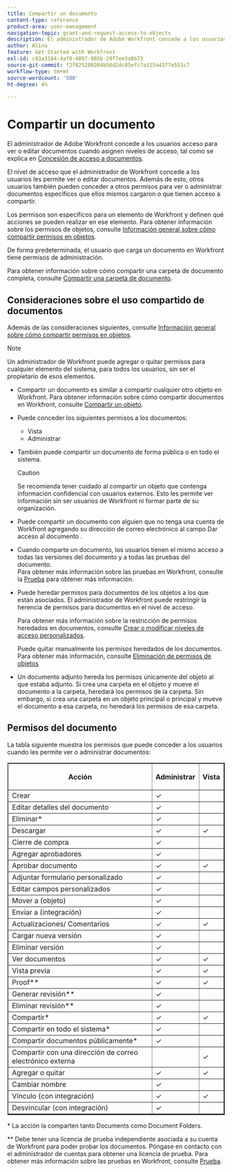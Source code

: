 ```yaml
---
title: Compartir un documento
content-type: reference
product-area: user-management
navigation-topic: grant-and-request-access-to-objects
description: El administrador de Adobe Workfront concede a los usuarios acceso para ver o editar documentos cuando asignen niveles de acceso, tal como se explica en Conceder acceso a documentos.
author: Alina
feature: Get Started with Workfront
exl-id: c83a3184-4af0-4897-985b-29f7ee3a0b73
source-git-commit: f2f825280204b56d2dc85efc7a315a4377e551c7
workflow-type: tm+mt
source-wordcount: '580'
ht-degree: 4%

---
```


# Compartir un documento

El administrador de Adobe Workfront concede a los usuarios acceso para ver o editar documentos cuando asignen niveles de acceso, tal como se explica en [Concesión de acceso a documentos](../../administration-and-setup/add-users/configure-and-grant-access/grant-access-documents.md).

El nivel de acceso que el administrador de Workfront concede a los usuarios les permite ver o editar documentos. Además de esto, otros usuarios también pueden conceder a otros permisos para ver o administrar documentos específicos que ellos mismos cargaron o que tienen acceso a compartir.

Los permisos son específicos para un elemento de Workfront y definen qué acciones se pueden realizar en ese elemento. Para obtener información sobre los permisos de objetos, consulte [Información general sobre cómo compartir permisos en objetos](../../workfront-basics/grant-and-request-access-to-objects/sharing-permissions-on-objects-overview.md).

De forma predeterminada, el usuario que carga un documento en Workfront tiene permisos de administración.

Para obtener información sobre cómo compartir una carpeta de documento completa, consulte [Compartir una carpeta de documento](../../workfront-basics/grant-and-request-access-to-objects/share-a-document-folder.md).

## Consideraciones sobre el uso compartido de documentos

Además de las consideraciones siguientes, consulte [Información general sobre cómo compartir permisos en objetos](../../workfront-basics/grant-and-request-access-to-objects/sharing-permissions-on-objects-overview.md).

>[!NOTE]
>
>Un administrador de Workfront puede agregar o quitar permisos para cualquier elemento del sistema, para todos los usuarios, sin ser el propietario de esos elementos.

* Compartir un documento es similar a compartir cualquier otro objeto en Workfront. Para obtener información sobre cómo compartir documentos en Workfront, consulte [Compartir un objeto](../../workfront-basics/grant-and-request-access-to-objects/share-an-object.md).
* Puede conceder los siguientes permisos a los documentos:

   * Vista
   * Administrar

* También puede compartir un documento de forma pública o en todo el sistema.

   >[!CAUTION]
   >
   >Se recomienda tener cuidado al compartir un objeto que contenga información confidencial con usuarios externos. Esto les permite ver información sin ser usuarios de Workfront ni formar parte de su organización.

* Puede compartir un documento con alguien que no tenga una cuenta de Workfront agregando su dirección de correo electrónico al campo Dar acceso al documento .
* Cuando comparte un documento, los usuarios tienen el mismo acceso a todas las versiones del documento y a todas las pruebas del documento.\
   Para obtener más información sobre las pruebas en Workfront, consulte la [Prueba](../../review-and-approve-work/proofing/proofing.md) para obtener más información.

* Puede heredar permisos para documentos de los objetos a los que están asociados. El administrador de Workfront puede restringir la herencia de permisos para documentos en el nivel de acceso.

   Para obtener más información sobre la restricción de permisos heredados en documentos, consulte [Crear o modificar niveles de acceso personalizados](../../administration-and-setup/add-users/configure-and-grant-access/create-modify-access-levels.md).

   Puede quitar manualmente los permisos heredados de los documentos. Para obtener más información, consulte [Eliminación de permisos de objetos](../../workfront-basics/grant-and-request-access-to-objects/remove-permissions-from-objects.md)

* Un documento adjunto hereda los permisos únicamente del objeto al que estaba adjunto. Si crea una carpeta en el objeto y mueve el documento a la carpeta, heredará los permisos de la carpeta. Sin embargo, si crea una carpeta en un objeto principal o principal y mueve el documento a esa carpeta, no heredará los permisos de esa carpeta.

## Permisos del documento

La tabla siguiente muestra los permisos que puede conceder a los usuarios cuando les permite ver o administrar documentos:

<table border="2" cellspacing="15" cellpadding="1"> 
 <col> 
 <col> 
 <col> 
 <thead> 
  <tr> 
   <th> <p><strong>Acción</strong> </p> </th> 
   <th> <p><strong>Administrar</strong> </p> </th> 
   <th> <p><strong>Vista</strong> </p> </th> 
  </tr> 
 </thead> 
 <tbody> 
  <tr> 
   <td scope="row">Crear</td> 
   <td>✓</td> 
   <td> </td> 
  </tr> 
  <tr> 
   <td scope="row">Editar detalles del documento</td> 
   <td>✓</td> 
   <td> </td> 
  </tr> 
  <tr> 
   <td scope="row">Eliminar*</td> 
   <td>✓</td> 
   <td> </td> 
  </tr> 
  <tr> 
   <td scope="row">Descargar</td> 
   <td>✓</td> 
   <td>✓</td> 
  </tr> 
  <tr> 
   <td scope="row">Cierre de compra</td> 
   <td>✓</td> 
   <td> </td> 
  </tr> 
  <tr> 
   <td scope="row">Agregar aprobadores</td> 
   <td>✓</td> 
   <td> </td> 
  </tr> 
  <tr> 
   <td scope="row">Aprobar documento</td> 
   <td>✓</td> 
   <td>✓</td> 
  </tr> 
  <tr> 
   <td scope="row">Adjuntar formulario personalizado</td> 
   <td>✓</td> 
   <td> </td> 
  </tr> 
  <tr> 
   <td scope="row">Editar campos personalizados</td> 
   <td>✓</td> 
   <td> </td> 
  </tr> 
  <tr> 
   <td scope="row">Mover a (objeto)</td> 
   <td>✓</td> 
   <td> </td> 
  </tr> 
  <tr> 
   <td scope="row">Enviar a (integración)</td> 
   <td>✓</td> 
   <td> </td> 
  </tr> 
  <tr> 
   <td scope="row">Actualizaciones/ Comentarios</td> 
   <td>✓</td> 
   <td>✓</td> 
  </tr> 
  <tr> 
   <td scope="row">Cargar nueva versión</td> 
   <td>✓</td> 
   <td> </td> 
  </tr> 
  <tr> 
   <td scope="row">Eliminar versión</td> 
   <td>✓</td> 
   <td> </td> 
  </tr> 
  <tr> 
   <td scope="row">Ver documentos</td> 
   <td>✓</td> 
   <td>✓</td> 
  </tr> 
  <tr> 
   <td scope="row">Vista previa</td> 
   <td>✓</td> 
   <td>✓</td> 
  </tr> 
  <tr> 
   <td scope="row">Proof**</td> 
   <td>✓</td> 
   <td>✓</td> 
  </tr> 
  <tr> 
   <td scope="row">Generar revisión**</td> 
   <td>✓</td> 
   <td> </td> 
  </tr> 
  <tr> 
   <td scope="row">Eliminar revisión**</td> 
   <td>✓</td> 
   <td> </td> 
  </tr> 
  <tr> 
   <td scope="row">Compartir*</td> 
   <td>✓</td> 
   <td>✓</td> 
  </tr> 
  <tr> 
   <td scope="row">Compartir en todo el sistema*</td> 
   <td>✓</td> 
   <td> </td> 
  </tr> 
  <tr> 
   <td scope="row">Compartir documentos públicamente*</td> 
   <td>✓</td> 
   <td> </td> 
  </tr> 
  <tr> 
   <td scope="row">Compartir con una dirección de correo electrónico externa</td> 
   <td> </td> 
   <td>✓</td> 
  </tr> 
  <tr> 
   <td scope="row">Agregar o quitar</td> 
   <td>✓</td> 
   <td>✓</td> 
  </tr> 
  <tr> 
   <td scope="row">Cambiar nombre</td> 
   <td>✓</td> 
   <td> </td> 
  </tr> 
  <tr> 
   <td scope="row">Vínculo (con integración)</td> 
   <td>✓</td> 
   <td>✓</td> 
  </tr> 
  <tr> 
   <td scope="row">Desvincular (con integración)</td> 
   <td>✓</td> 
   <td> </td> 
  </tr> 
 </tbody> 
</table>

&#42; La acción la comparten tanto Documents como Document Folders.

&#42;&#42; Debe tener una licencia de prueba independiente asociada a su cuenta de Workfront para poder probar los documentos. Póngase en contacto con el administrador de cuentas para obtener una licencia de prueba. Para obtener más información sobre las pruebas en Workfront, consulte [Prueba](../../review-and-approve-work/proofing/proofing.md).
